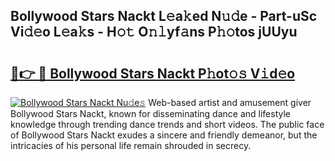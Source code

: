 ## Bollywood Stars Nackt L𝚎a𝚔ed N𝚞𝚍e - Part-uSc Vi𝚍𝚎o L𝚎a𝚔s - H𝚘𝚝 O𝚗𝚕yf𝚊ns P𝚑𝚘tos jUUyu

# <h2><a href="http://kf2gwng.oniu.top/?m=Bollywood+Stars+Nackt">🔗👉 🔴 Bollywood Stars Nackt P𝚑ot𝚘𝚜 V𝚒d𝚎o</a></h2>

[![Bollywood Stars Nackt Nu𝚍e𝚜](https://i.imgur.com/0qMVB7G.gif)](http://kf2gwng.oniu.top/?m=Bollywood+Stars+Nackt)
Web-based artist and amusement giver Bollywood Stars Nackt, known for disseminating dance and lifestyle knowledge through trending dance trends and short videos. The public face of Bollywood Stars Nackt exudes a sincere and friendly demeanor, but the intricacies of his personal life remain shrouded in secrecy.  
